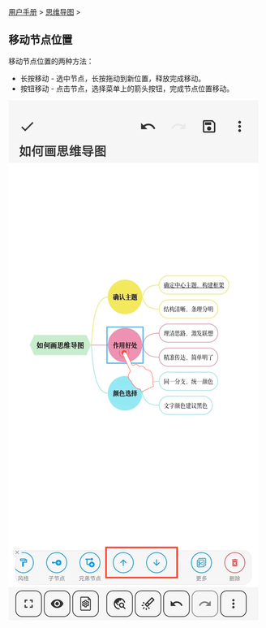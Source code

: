 [用户手册](/dragonnest/drawnote/manual) > [思维导图](/dragonnest/drawnote/manual/mind_mapping) >

移动节点位置
---


移动节点位置的两种方法：

- 长按移动 - 选中节点，长按拖动到新位置，释放完成移动。
- 按钮移动 - 点击节点，选择菜单上的箭头按钮，完成节点位置移动。

![](imgs/move_node_position.png)
